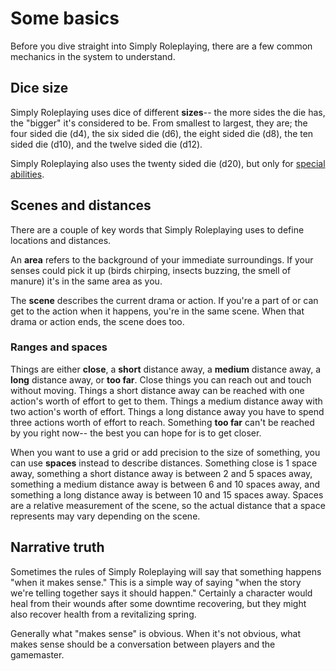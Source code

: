 # Some basics

Before you dive straight into Simply Roleplaying, there are a few common mechanics in the system to understand.

## Dice size

Simply Roleplaying uses dice of different **sizes**-- the more sides the die has, the "bigger" it's considered to be. From smallest to largest, they are; the four sided die (d4), the six sided die (d6), the eight sided die (d8), the ten sided die (d10), and the twelve sided die (d12).

Simply Roleplaying also uses the twenty sided die (d20), but only for [special abilities](special_abilities.md).

## Scenes and distances

There are a couple of key words that Simply Roleplaying uses to define locations and distances.

An **area** refers to the background of your immediate surroundings. If your senses could pick it up (birds chirping, insects buzzing, the smell of manure) it's in the same area as you.

The **scene** describes the current drama or action. If you're a part of or can get to the action when it happens, you're in the same scene. When that drama or action ends, the scene does too.

### Ranges and spaces

Things are either **close**, a **short** distance away, a **medium** distance away, a **long** distance away, or **too far**. Close things you can reach out and touch without moving. Things a short distance away can be reached with one action's worth of effort to get to them. Things a medium distance away with two action's worth of effort. Things a long distance away you have to spend three actions worth of effort to reach. Something **too far** can't be reached by you right now-- the best you can hope for is to get closer.

When you want to use a grid or add precision to the size of something, you can use **spaces** instead to describe distances. Something close is 1 space away, something a short distance away is between 2 and 5 spaces away, something a medium distance away is between 6 and 10 spaces away, and something a long distance away is between 10 and 15 spaces away. Spaces are a relative measurement of the scene, so the actual distance that a space represents may vary depending on the scene.

## Narrative truth

Sometimes the rules of Simply Roleplaying will say that something happens "when it makes sense." This is a simple way of saying "when the story we're telling together says it should happen." Certainly a character would heal from their wounds after some downtime recovering, but they might also recover health from a revitalizing spring.

Generally what "makes sense" is obvious. When it's not obvious, what makes sense should be a conversation between players and the gamemaster.
